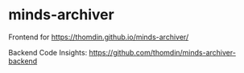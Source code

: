 # minds-archiver

Frontend for https://thomdin.github.io/minds-archiver/

Backend Code Insights: https://github.com/thomdin/minds-archiver-backend